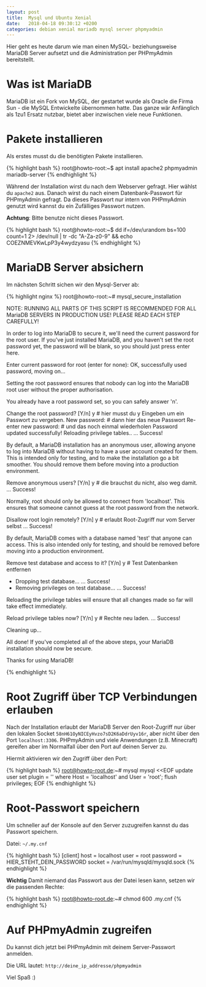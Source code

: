 ```yaml
---
layout: post
title:  Mysql und Ubuntu Xenial
date:   2018-04-18 09:30:12 +0200
categories: debian xenial mariadb mysql server phpmyadmin
---
```

Hier geht es heute darum wie man einen MySQL- beziehungsweise MariaDB Server aufsetzt und die Administration per PHPmyAdmin bereitstellt.

# Was ist MariaDB

MariaDB ist ein Fork von MySQL, der gestartet wurde als Oracle die Firma Sun - die MySQL Entwickelte übernommen hatte. Das ganze wär Anfänglich als 1zu1 Ersatz nutzbar, bietet aber inzwischen viele neue Funktionen.

# Pakete installieren

Als erstes musst du die benötigten Pakete installieren.

{% highlight bash %}
root@howto-root:~$ apt install apache2 phpmyadmin mariadb-server
{% endhighlight %}

Während der Installation wirst du nach dem Webserver gefragt. Hier wählst du `apache2` aus. Danach wirst du nach einem Datenbank-Passwort für PHPmyAdmin gefragt. Da dieses Passwort nur intern von PHPmyAdmin genutzt wird kannst du ein Zufälliges Passwort nutzen.

**Achtung**: Bitte benutze nicht dieses Passwort.

{% highlight bash %}
root@howto-root:~$ dd if=/dev/urandom bs=100 count=1 2> /dev/null | tr -dc "A-Za-z0-9" && echo
COEZNMEVKwLpP3y4wydzyasu
{% endhighlight %}

# MariaDB Server absichern

Im nächsten Schritt sichen wir den Mysql-Server ab:

{% highlight nginx %}
root@howto-root:~# mysql_secure_installation

NOTE: RUNNING ALL PARTS OF THIS SCRIPT IS RECOMMENDED FOR ALL MariaDB
      SERVERS IN PRODUCTION USE!  PLEASE READ EACH STEP CAREFULLY!

In order to log into MariaDB to secure it, we'll need the current
password for the root user.  If you've just installed MariaDB, and
you haven't set the root password yet, the password will be blank,
so you should just press enter here.

Enter current password for root (enter for none): 
OK, successfully used password, moving on...

Setting the root password ensures that nobody can log into the MariaDB
root user without the proper authorisation.

You already have a root password set, so you can safely answer 'n'.

Change the root password? [Y/n] y  # hier musst du y Eingeben um ein Passwort zu vergeben.
New password:                      # dann hier das neue Passwort
Re-enter new password:             # und das noch einmal wiederholen
Password updated successfully!
Reloading privilege tables..
 ... Success!


By default, a MariaDB installation has an anonymous user, allowing anyone
to log into MariaDB without having to have a user account created for
them.  This is intended only for testing, and to make the installation
go a bit smoother.  You should remove them before moving into a
production environment.

Remove anonymous users? [Y/n] y  # die brauchst du nicht, also weg damit.
 ... Success!

Normally, root should only be allowed to connect from 'localhost'.  This
ensures that someone cannot guess at the root password from the network.

Disallow root login remotely? [Y/n] y  # erlaubt Root-Zugriff nur vom Server selbst
 ... Success!

By default, MariaDB comes with a database named 'test' that anyone can
access.  This is also intended only for testing, and should be removed
before moving into a production environment.

Remove test database and access to it? [Y/n] y  # Test Datenbanken entfernen
 - Dropping test database...
 ... Success!
 - Removing privileges on test database...
 ... Success!

Reloading the privilege tables will ensure that all changes made so far
will take effect immediately.

Reload privilege tables now? [Y/n] y  # Rechte neu laden.
 ... Success!

Cleaning up...

All done!  If you've completed all of the above steps, your MariaDB
installation should now be secure.

Thanks for using MariaDB!

{% endhighlight %}

# Root Zugriff über TCP Verbindungen erlauben

Nach der Installation erlaubt der MariaDB Server den Root-Zugriff nur über den lokalen Socket `58nH61OyNICEyHvzo7sD2K6aDdrUyv16r`, aber nicht über den Port `localhost:3306`. PHPmyAdmin und viele Anwendungen (z.B. Minecraft) gereifen aber im Normalfall über den Port auf deinen Server zu.

Hiermit aktivieren wir den Zugriff über den Port:

{% highlight bash %}
root@howto-root.de:~# mysql mysql <<EOF
update user set plugin = '' where Host = 'localhost' and User = 'root';
flush privileges;
EOF
{% endhighlight %}

# Root-Passwort speichern

Um schneller auf der Konsole auf den Server zuzugreifen kannst du das Passwort speichern.

Datei: `~/.my.cnf`

{% highlight bash %}
[client]
host     = localhost
user     = root
password = HIER_STEHT_DEIN_PASSWORD
socket   = /var/run/mysqld/mysqld.sock
{% endhighlight %}

**Wichtig** Damit niemand das Passwort aus der Datei lesen kann, setzen wir die passenden Rechte:

{% highlight bash %}
root@howto-root.de:~# chmod 600 .my.cnf
{% endhighlight %}

# Auf PHPmyAdmin zugreifen

Du kannst dich jetzt bei PHPmyAdmin mit deinem Server-Passwort anmelden.

Die URL lautet: `http://deine_ip_addresse/phpmyadmin`

Viel Spaß :)
